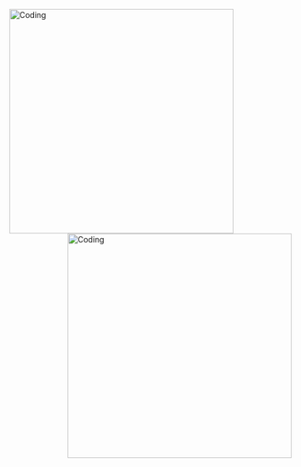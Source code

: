 <img align="left" alt="Coding" width="400" src="https://media0.giphy.com/media/PuvJVM5w0wu6QEUWfq/giphy.gif
 cid=ecf05e47pqe959nbbbmx1tg0vbam4gmqr7cqe3t2hm7q5wak&ep=v1_gifs_search&rid=giphy.gif&ct=g">   <img align="right" alt="Coding" width="400" src="https://media4.giphy.com/media/FhPbyzFSuKmly/giphy.gifcid=ecf05e47rgefp0rhxl2op8jugp05klb5zfeasfpll3td6bgq&ep=v1_gifs_search&rid=giphy.gif&ct=g">
